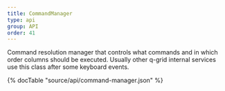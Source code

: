 ```yaml
---
title: CommandManager
type: api
group: API
order: 41
---
```

Command resolution manager that controls what commands and in which order columns should be executed.
Usually other q-grid internal services use this class after some keyboard events.

{% docTable "source/api/command-manager.json" %}


